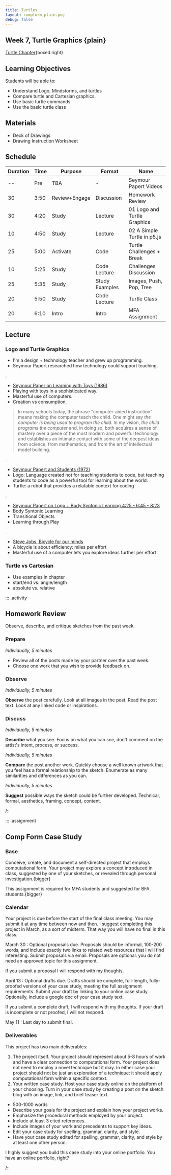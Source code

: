 ```yaml
---
title: Turtles
layout: compform_plain.pug
debug: false
---
```


## Week 7, Turtle Graphics {plain}

[Turtle Chapter](./index.html){boxed right}

## Learning Objectives

Students will be able to:

- Understand Logo, Mindstorms, and turtles
- Compare turtle and Cartesian graphics.
- Use basic turtle commands
- Use the basic turtle class

## Materials

- Deck of Drawings
- Drawing Instruction Worksheet

## Schedule

<!--
| Time | ESA           | Type           | Activity                    |
| ---- | ------------- | -------------- | --------------------------- |
| Pre  | TBA           | -              | Seymour Papert Videos       |
| 3:50 | Review+Engage | Discussion     | Homework Review             |
| 4:20 | Study         | Lecture        | 01 Logo and Turtle Graphics |
| 4:50 | Study         | Lecture        | 02 A Simple Turtle in p5.js |
| 5:00 | Activate      | Code           | Turtle Challenges + Break   |
| 5:25 | Study         | Code Lecture   | Challenges Discussion       |
| 5:35 | Study         | Study Examples | Images, Push, Pop, Tree     |
| 5:50 | Study         | Code Lecture   | Turtle Class                |
| 6:10 | Intro         | Intro          | MFA Assignment              |
-->

| Duration | Time | Purpose       | Format         | Name                        |
| -------- | ---- | ------------- | -------------- | --------------------------- |
| --       | Pre  | TBA           | -              | Seymour Papert Videos       |
| 30       | 3:50 | Review+Engage | Discussion     | Homework Review             |
| 30       | 4:20 | Study         | Lecture        | 01 Logo and Turtle Graphics |
| 10       | 4:50 | Study         | Lecture        | 02 A Simple Turtle in p5.js |
| 25       | 5:00 | Activate      | Code           | Turtle Challenges + Break   |
| 10       | 5:25 | Study         | Code Lecture   | Challenges Discussion       |
| 25       | 5:35 | Study         | Study Examples | Images, Push, Pop, Tree     |
| 20       | 5:50 | Study         | Code Lecture   | Turtle Class                |
| 20       | 6:10 | Intro         | Intro          | MFA Assignment              |

## Lecture

### Logo and Turtle Graphics

- I'm a design + technology teacher and grew up programming.
- Seymour Papert researched how technology could support teaching.

.

- [Seymour Paper on Learning with Toys (1986)](https://www.youtube.com/watch?v=IhEovwWiniY)
- Playing with toys in a sophisticated way.
- Masterful use of computers.
- Creation vs consumption.

> In many schools today, the phrase "computer-aided instruction" means making the computer teach the child. One might say _the computer is being used to program the child_. In my vision, _the child programs the computer_ and, in doing so, both acquires a sense of mastery over a piece of the most modern and powerful technology and establishes an intimate contact with some of the deepest ideas from science, from mathematics, and from the art of intellectual model building.

.

- [Seymour Papert and Students (1972)](https://www.youtube.com/watch?v=5dZMgdqy7zY)
- Logo: Language created not for teaching students to code, but teaching students to code as a powerful tool for learning about the world.
- Turtle: a robot that provides a relatable context for coding

.

- [Seymour Papert on Logo + Body Syntonic Learning 4:25 - 6:45 - 8:23](https://youtu.be/ZG9cYhekB8A?t=4m25s)
- Body Syntonic Learning
- Transitional Objects
- Learning through Play

.

- [Steve Jobs, Bicycle for our minds](https://youtu.be/6kalMB8jDnY?t=3m29s)
- A bicycle is about efficiency: miles per effort
- Masterful use of a computer lets you explore ideas further per effort

### Turtle vs Cartesian

- Use examples in chapter
- start/end vs. angle/length
- absolute vs. relative

::: .activity

## Homework Review

Observe, describe, and critique sketches from the past week.

### Prepare

_Individually, 5 minutes_

- Review all of the posts made by your partner over the past week.
- Choose one work that you wish to provide feedback on.

### Observe

_Individually, 5 minutes_

**Observe** the post carefully. Look at all images in the post. Read the post text. Look at any linked code or inspirations.

### Discuss

_Individually, 5 minutes_

**Describe** what you see. Focus on what you can _see_, don't comment on the artist's intent, process, or success.

_Individually, 5 minutes_

**Compare** the post another work. Quickly choose a well known artwork that you feel has a formal relationship to the sketch. Enumerate as many similarities and differences as you can.

_Individually, 5 minutes_

**Suggest** possible ways the sketch could be further developed. Technical, formal, aesthetics, framing, concept, content.

/::

::: .assignment

## Comp Form Case Study

### Base

Conceive, create, and document a self-directed project that employs computational form. Your project may explore a concept introduced in class, suggested by one of your sketches, or revealed through personal investigation.{bigger}

This assignment is required for MFA students and suggested for BFA students.{bigger}

### Calendar

Your project is due before the start of the final class meeting. You may submit it at any time between now and then. I suggest completing this project in March, as a sort of midterm. That way you will have no final in this class.

March 30
: Optional proposals due. Proposals should be informal, 100-200 words, and include exactly two links to related web resources that I will find interesting. Submit proposals via email. Proposals are optional: you do not need an approved topic for this assignment.

If you submit a proposal I will respond with my thoughts.

April 13
: Optional drafts due. Drafts should be complete, full-length, fully-proofed versions of your case study, meeting the full assignment requirements. Submit your draft by linking to your online case study. Optionally, include a google doc of your case study text.

If you submit a complete draft, I will respond with my thoughts. If your draft is incomplete or not proofed, I will not respond.

May 11
: Last day to submit final.

### Deliverables

This project has two main deliverables:

1. The project itself. Your project should represent about 5-8 hours of work and have a clear connection to computational form. Your project does not need to employ a novel technique but it may. In either case your project should not be just an exploration of a technique: it should apply computational form within a specific context.
2. Your written case study. Host your case study online on the platform of your choosing. Turn in your case study by creating a post on the sketch blog with an image, link, and brief teaser text.

- 500-1000 words
- Describe your goals for the project and explain how your project works.
- Emphasize the procedural methods employed by your project.
- Include at least 3 cited references.
- Include images of your work and precedents to support key ideas.
- Edit your case study for spelling, grammar, clarity, and style.
- Have your case study edited for spelling, grammar, clarity, and style by at least one other person.

I highly suggest you build this case study into your online portfolio. You have an online portfolio, right?

/::
